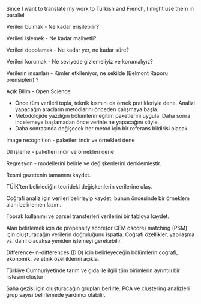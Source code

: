 
Since I want to translate my work to Turkish and French, I might use them in parallel

Verileri bulmak - Ne kadar erişilebilir?

Verileri işlemek - Ne kadar maliyetli?

Verileri depolamak - Ne kadar yer, ne kadar süre?

Verileri korumak - Ne seviyede gizlemeliyiz ve korumalıyız?

Verilerin insanları - Kimler etkileniyor, ne şekilde (Belmont Raporu prensipleri) ?


Açık Bilim - Open Science

- Önce tüm verileri topla, teknik kısmını da örnek pratikleriyle dene. Analizi yapacağın araçların metodlarını önceden çalışmaya başla. 
- Metodolojide yazdığın bölümlerin eğitim paketlerini uygula. Daha sonra incelemeye başlamadan önce verinle ne yapacağını söyle. 
- Daha sonrasında değişecek her metod için bir referans bildirisi olacak.

Image recognition - paketleri indir ve örnekleri dene

Dil işleme - paketleri indir ve örnekleri dene

Regresyon - modellerini belirle ve değişkenlerini denklemleştir.

Resmi gazetenin tamamını kaydet.

TÜİK'ten belirlediğin teorideki değişkenlerin verilerine ulaş.

Coğrafi analiz için verileri belirleyip kaydet, bunun öncesinde bir örneklem alanı belirlemen lazım.

Toprak kullanımı ve parsel transferleri verilerini bir tabloya kaydet.

Alan belirlemek için de propensity score(or CEM oscore) matching (PSM) için oluşturacağın verilerin doğruluğunu ispatla. Coğrafi özellikler, yapılaşma vs. dahil olacaksa yeniden işlemeyi gerekebilir.

Difference-in-differences (DID) için belirleyeceğin bölümlerin coğrafi, ekonomik, ve etnik özelliklerini açıkla.

Türkiye Cumhuriyetinde tarım ve gıda ile ilgili tüm birimlerin ayrıntılı bir listesini oluştur

Saha gezisi için oluşturacağın grupları berlirle. PCA ve clustering analizleri grup sayısı belirlemede yardımcı olabilir.
